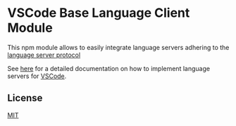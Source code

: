 # VSCode Base Language Client Module

This npm module allows to easily integrate language servers adhering to the [language server protocol](https://github.com/Microsoft/vscode-languageserver-protocol)

See [here](https://code.visualstudio.com/docs/extensions/example-language-server) for a detailed documentation on how to
implement language servers for [VSCode](https://code.visualstudio.com/).

## License
[MIT](https://github.com/TypeFox/vscode-languageserver-node/blob/master/client/License.txt)
